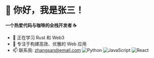 # 👋 你好，我是张三！

**一个热爱代码与咖啡的全栈开发者 ☕**

- 🌱 正在学习 Rust 和 Web3
- 💼 专注于构建高效、优雅的 Web 应用
- 📫 联系我: zhangsan@email.com
![Python](https://img.shields.io/badge/Python-3776AB?style=for-the-badge&logo=python&logoColor=white)
![JavaScript](https://img.shields.io/badge/JavaScript-F7DF1E?style=for-the-badge&logo=javascript&logoColor=black)
![React](https://img.shields.io/badge/React-61DAFB?style=for-the-badge&logo=react&logoColor=white)
